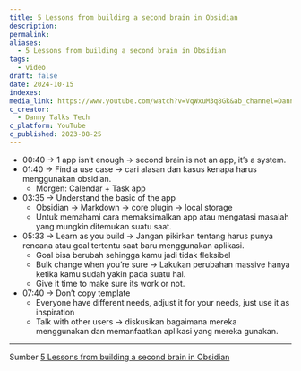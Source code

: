 ```yaml
---
title: 5 Lessons from building a second brain in Obsidian
description: 
permalink: 
aliases:
  - 5 Lessons from building a second brain in Obsidian
tags:
  - video
draft: false
date: 2024-10-15
indexes: 
media_link: https://www.youtube.com/watch?v=VqWxuM3q8Gk&ab_channel=DannyTalksTech
c_creator:
  - Danny Talks Tech
c_platform: YouTube
c_published: 2023-08-25
---
```

 - 00:40 → 1 app isn’t enough → second brain is not an app, it’s a system.
- 01:40 → Find a use case → cari alasan dan kasus kenapa harus menggunakan obsidian.
	- Morgen: Calendar + Task app
 - 03:35 → Understand the basic of the app
	 - Obsidian → Markdown → core plugin → local storage
	 - Untuk memahami cara memaksimalkan app atau mengatasi masalah yang mungkin ditemukan suatu saat.
 - 05:33 → Learn as you build → Jangan pikirkan tentang harus punya rencana atau goal tertentu saat baru menggunakan aplikasi.
	 - Goal bisa berubah sehingga kamu jadi tidak fleksibel
	 - Bulk change when you’re sure → Lakukan perubahan massive hanya ketika kamu sudah yakin pada suatu hal.
	 - Give it time to make sure its work or not.
 - 07:40 → Don’t copy template
	 - Everyone have different needs, adjust it for your needs, just use it as inspiration
	 - Talk with other users → diskusikan bagaimana mereka menggunakan dan memanfaatkan aplikasi yang mereka gunakan.




---
Sumber [5 Lessons from building a second brain in Obsidian](https://www.youtube.com/watch?v=VqWxuM3q8Gk&ab_channel=DannyTalksTech)

